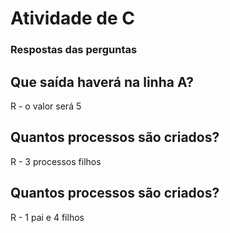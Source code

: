 # Atividade de C

### Respostas das perguntas

## Que saída haverá na linha A?

R - o valor será 5

## Quantos processos são criados?

R - 3 processos filhos

## Quantos processos são criados?

R - 1 pai e 4 filhos